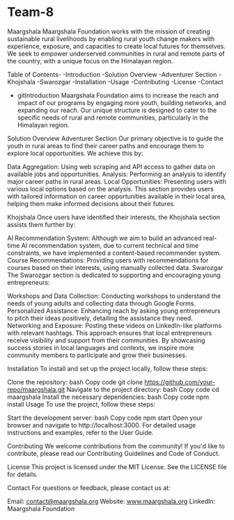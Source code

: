 # Team-8
Maargshala
Maargshala Foundation works with the mission of creating sustainable rural livelihoods by enabling rural youth change makers with experience, exposure, and capacities to create local futures for themselves. We seek to empower underserved communities in rural and remote parts of the country, with a unique focus on the Himalayan region.

Table of Contents- 
-Introduction
-Solution Overview
-Adventurer Section
-Khojshala
-Swarozgar
-Installation
-Usage
-Contributing
-License
-Contact
- gitIntroduction
Maargshala Foundation aims to increase the reach and impact of our programs by engaging more youth, building networks, and expanding our reach. Our unique structure is designed to cater to the specific needs of rural and remote communities, particularly in the Himalayan region.

Solution Overview
Adventurer Section
Our primary objective is to guide the youth in rural areas to find their career paths and encourage them to explore local opportunities. We achieve this by:

Data Aggregation: Using web scraping and API access to gather data on available jobs and opportunities.
Analysis: Performing an analysis to identify major career paths in rural areas.
Local Opportunities: Presenting users with various local options based on the analysis.
This section provides users with tailored information on career opportunities available in their local area, helping them make informed decisions about their futures.

Khojshala
Once users have identified their interests, the Khojshala section assists them further by:

AI Recommendation System: Although we aim to build an advanced real-time AI recommendation system, due to current technical and time constraints, we have implemented a content-based recommender system.
Course Recommendations: Providing users with recommendations for courses based on their interests, using manually collected data.
Swarozgar
The Swarozgar section is dedicated to supporting and encouraging young entrepreneurs:

Workshops and Data Collection: Conducting workshops to understand the needs of young adults and collecting data through Google Forms.
Personalized Assistance: Enhancing reach by asking young entrepreneurs to pitch their ideas positively, detailing the assistance they need.
Networking and Exposure: Posting these videos on LinkedIn-like platforms with relevant hashtags. This approach ensures that local entrepreneurs receive visibility and support from their communities.
By showcasing success stories in local languages and contexts, we inspire more community members to participate and grow their businesses.

Installation
To install and set up the project locally, follow these steps:

Clone the repository:
bash
Copy code
git clone https://github.com/your-repo/maargshala.git
Navigate to the project directory:
bash
Copy code
cd maargshala
Install the necessary dependencies:
bash
Copy code
npm install
Usage
To use the project, follow these steps:

Start the development server:
bash
Copy code
npm start
Open your browser and navigate to http://localhost:3000.
For detailed usage instructions and examples, refer to the User Guide.

Contributing
We welcome contributions from the community! If you'd like to contribute, please read our Contributing Guidelines and Code of Conduct.

License
This project is licensed under the MIT License. See the LICENSE file for details.

Contact
For questions or feedback, please contact us at:

Email: contact@maargshala.org
Website: www.maargshala.org
LinkedIn: Maargshala Foundation